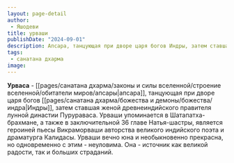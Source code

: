 ```yaml
---
layout: page-detail
author:
 - Яшодеви
title: урваши
publishDate: "2024-09-01"
description: Апсара, танцующая при дворе царя богов Индры, затем ставшая женой древнеиндийского правителя Лунной династии Пурураваса. Урваши упоминается в Шатапатха-брахмане, а также в заключительной 36 главе Натья-шастры, является героиней пьесы Викраморваши авторства великого индийского поэта и драматурга Калидасы. Урваши вечно юна и необыкновенно прекрасна, но одновременно с этим - неуловима. Она - источник как великой радости, так и больших страданий.
tags:
 - санатана дхарма
image: 
---
```

**Урваса** - [[pages/санатана дхарма/законы и силы вселенной/строение вселенной/обитатели миров/апсары|апсара]], танцующая при дворе царя богов [[pages/санатана дхарма/божества и демоны/божества/индра|Индры]], затем ставшая женой древнеиндийского правителя лунной династии Пурураваса. Урваши упоминается в Шатапатха-брахмане, а также в заключительной 36 главе Натья-шастры, является героиней пьесы Викраморваши авторства великого индийского поэта и драматурга Калидасы. Урваши вечно юна и необыкновенно прекрасна, но одновременно с этим - неуловима. Она - источник как великой радости, так и больших страданий.

